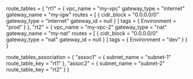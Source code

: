 route_tables = {
  "rt1" = {
    vpc_name     = "my-vpc"
    gateway_type = "internet"
    gateway_name = "my-igw"
    routes = [
      {
        cidr_block   = "0.0.0.0/0"
        gateway_type = "internet"
        gateway_id   = null
      }
    ]
    tags = {
      Environment = "prod"
    }
  },
  "rt2" = {
    vpc_name     = "my-vpc-2"
    gateway_type = "nat"
    gateway_name = "my-nat"
    routes = [
      {
        cidr_block   = "0.0.0.0/0"
        gateway_type = "nat"
        gateway_id   = null
      }
    ]
    tags = {
      Environment = "dev"
    }
  }
}

route_tables_association = {
  "assoc1" = {
    subnet_name     = "subnet-1"
    route_table_key = "rt1"
  },
  "assoc2" = {
    subnet_name     = "subnet-2"
    route_table_key = "rt2"
  }
}
